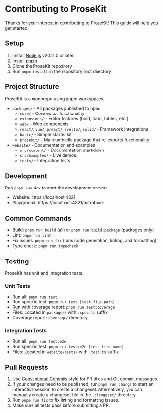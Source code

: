 # Contributing to ProseKit

Thanks for your interest in contributing to ProseKit! This guide will help you get started.

## Setup

1. Install [Node.js](https://nodejs.org/) v20.11.0 or later
2. Install [pnpm](https://pnpm.io/)
3. Clone the ProseKit repository
4. Run `pnpm install` in the repository root directory

## Project Structure

ProseKit is a monorepo using pnpm workspaces:

- `packages/` - All packages published to npm:
  - `core/` - Core editor functionality
  - `extensions/` - Editor features (bold, italic, tables, etc.)
  - `web/` - Web components
  - `react/`, `vue/`, `preact/`, `svelte/`, `solid/` - Framework integrations
  - `basic/` - Simple starter kit
  - `prosekit/` - Main umbrella package that re-exports functionality
- `website/` - Documentation and examples
  - `src/content/` - Documentation markdown
  - `src/examples/` - Live demos.
  - `tests/` - Integration tests

## Development

Run `pnpm run dev` to start the development server:

- Website: https://localhost:4321
- Playground: https://localhost:4321/astrobook

## Common Commands

- Build: `pnpm run build` (all) or `pnpm run build:package` (packages only)
- Lint: `pnpm run lint`
- Fix issues: `pnpm run fix` (runs code generation, linting, and formatting)
- Type check: `pnpm run typecheck`

## Testing

ProseKit has unit and integration tests.

### Unit Tests

- Run all: `pnpm run test`
- Run specific test: `pnpm run test [test-file-path]`
- Run with coverage report: `pnpm run test:coverage`
- Files: Located in `packages/` with `.spec.ts` suffix
- Coverage report: `coverage/` directory

### Integration Tests

- Run all: `pnpm run test:e2e`
- Run specific test: `pnpm run test:e2e [test-file-name]`
- Files: Located in `website/tests/` with `.test.ts` suffix

## Pull Requests

1. Use [Conventional Commits](https://www.conventionalcommits.org/) style for PR titles and Git commit messages.
2. If your changes need to be published, run `pnpm run change` to start an interactive session to create a changeset. Alternatively, you can manually create a changeset file in the `.changeset/` directory.
3. Run `pnpm run fix` to fix linting and formatting issues.
4. Make sure all tests pass before submitting a PR.
